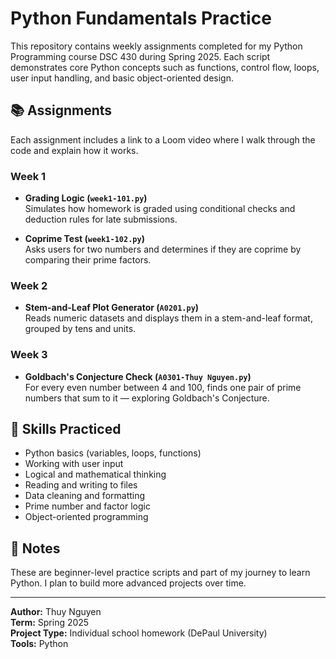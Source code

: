 # Python Fundamentals Practice

This repository contains weekly assignments completed for my Python Programming course DSC 430 during Spring 2025. Each script demonstrates core Python concepts such as functions, control flow, loops, user input handling, and basic object-oriented design.

## 📚 Assignments

Each assignment includes a link to a Loom video where I walk through the code and explain how it works.

### Week 1
- **Grading Logic (`week1-101.py`)**  
  Simulates how homework is graded using conditional checks and deduction rules for late submissions.

- **Coprime Test (`week1-102.py`)**  
  Asks users for two numbers and determines if they are coprime by comparing their prime factors.

### Week 2
- **Stem-and-Leaf Plot Generator (`A0201.py`)**  
  Reads numeric datasets and displays them in a stem-and-leaf format, grouped by tens and units.

### Week 3
- **Goldbach's Conjecture Check (`A0301-Thuy Nguyen.py`)**  
  For every even number between 4 and 100, finds one pair of prime numbers that sum to it — exploring Goldbach's Conjecture.

## 🧠 Skills Practiced
- Python basics (variables, loops, functions)
- Working with user input
- Logical and mathematical thinking
- Reading and writing to files
- Data cleaning and formatting
- Prime number and factor logic
- Object-oriented programming

## 📌 Notes
These are beginner-level practice scripts and part of my journey to learn Python. I plan to build more advanced projects over time.

---

**Author:** Thuy Nguyen  
**Term:** Spring 2025  
**Project Type:** Individual school homework (DePaul University)  
**Tools:** Python
